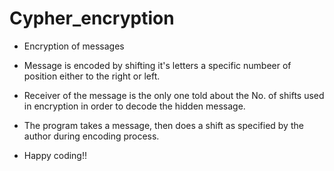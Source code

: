 # Cypher_encryption
* Encryption of messages  
* Message is encoded by shifting it's letters a specific numbeer of position either to the right or left.
* Receiver of the message is the only one told about the No. of shifts used in encryption in order to decode the hidden message.
* The program takes a message, then does a shift as specified by the author during encoding process.
  
* Happy coding!! 
